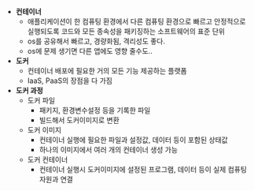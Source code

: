 - **컨테이너**
  - 애플리케이션이 한 컴퓨팅 환경에서 다른 컴퓨팅 환경으로 빠르고 안정적으로 실행되도록 코드와 모든 종속성을 패키징하는 소프트웨어의 표준 단위
  - os를 공유해서 빠르고, 경량화됨, 격리성도 좋다.
  - os에 문제 생기면 다른 앱에도 영향 줄수도..
- **도커**
  - 컨테이너 배포에 필요한 거의 모든 기능 제공하는 플랫폼
  - IaaS, PaaS의 장점을 다 가짐
- **도커 과정**
  - 도커 파일
    - 패키지, 환경변수설정 등을 기록한 파일
    - 빌드해서 도커이미지로 변환
  - 도커 이미지
    - 컨테이너 실행에 필요한 파일과 설정값, 데이터 등이 포함된 상태값
    - 하나의 이미지에서 여러 개의 컨테이너 생성 가능
  - 도커 컨테이너
    - 컨테이너 실행시 도커이미지에 설정된 프로그램, 데이터 등이 실제 컴퓨팅 자원과 연결

